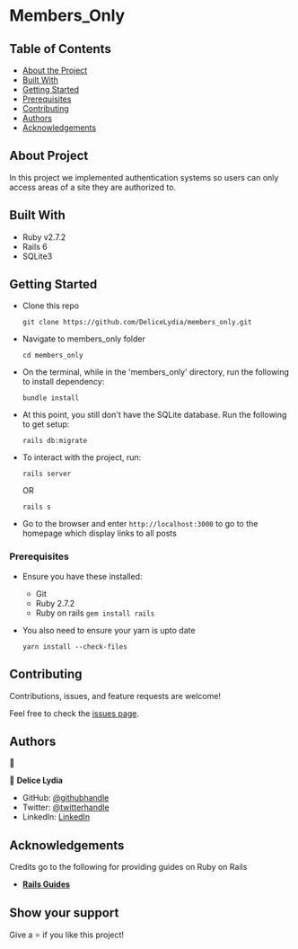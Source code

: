 # Members_Only

## Table of Contents

* [About the Project](#about-the-project)
* [Built With](#built-with)
* [Getting Started](#getting-started)
* [Prerequisites](#prerequisites)
* [Contributing](#contributing)
* [Authors](#authors)
* [Acknowledgements](#acknowledgements)

## About Project

In this project we implemented authentication systems so users can only access areas of a site they are authorized to.

## Built With

- Ruby v2.7.2
- Rails 6
- SQLite3


## Getting Started

* Clone this repo
    ```
    git clone https://github.com/DeliceLydia/members_only.git
    ```
* Navigate to members_only folder
    ```
    cd members_only
    ```
* On the terminal, while in the 'members_only' directory, run the following to install dependency:
    ```
    bundle install
    ```
* At this point, you still don't have the SQLite database. Run the following to get setup:
    ```
    rails db:migrate
    ```
* To interact with the project, run:
    ```
    rails server
    ```

    OR

    ```
    rails s
    ```
* Go to the browser and enter 
    ```http://localhost:3000``` to go to the homepage which display links to all posts

### Prerequisites

- Ensure you have these installed:
    - Git
    - Ruby 2.7.2
    - Ruby on rails ```gem install rails```

- You also need to ensure your yarn is upto date
    ```
    yarn install --check-files
    ```

## Contributing

Contributions, issues, and feature requests are welcome!

Feel free to check the [issues page](https://github.com/DeliceLydia/members_only/issues).

## Authors

👤


👤 **Delice Lydia**
  - GitHub: [@githubhandle](https://github.com/DeliceLydia)
  - Twitter: [@twitterhandle](https://twitter.com/lameck721)
  - LinkedIn: [LinkedIn](https://twitter.com/IngabireLydia3)

## Acknowledgements

Credits go to the following for providing guides on Ruby on Rails
  - [**Rails Guides**](https://guides.rubyonrails.org/form_helpers.html )

## Show your support

Give a ⭐️ if you like this project!

